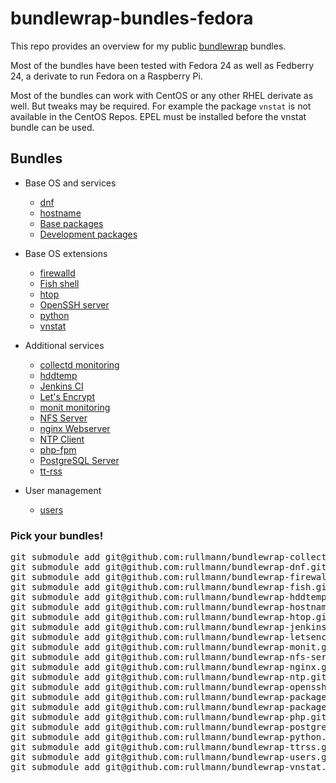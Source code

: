 # bundlewrap-bundles-fedora

This repo provides an overview for my public [bundlewrap](http://bundlewrap.org/) bundles.

Most of the bundles have been tested with Fedora 24 as well as Fedberry 24, a derivate to run Fedora on a Raspberry Pi.

Most of the bundles can work with CentOS or any other RHEL derivate as well.
But tweaks may be required. For example the package `vnstat` is not available in the CentOS Repos. EPEL must be installed before the vnstat bundle can be used.

## Bundles

* Base OS and services
  * [dnf](https://github.com/rullmann/bundlewrap-dnf)
  * [hostname](https://github.com/rullmann/bundlewrap-hostname)
  * [Base packages](https://github.com/rullmann/bundlewrap-packages-base)
  * [Development packages](https://github.com/rullmann/bundlewrap-packages-development)

* Base OS extensions
  * [firewalld](https://github.com/rullmann/bundlewrap-firewalld)
  * [Fish shell](https://github.com/rullmann/bundlewrap-fish)
  * [htop](https://github.com/rullmann/bundlewrap-htop)
  * [OpenSSH server](https://github.com/rullmann/bundlewrap-openssh)
  * [python](https://github.com/rullmann/bundlewrap-python)
  * [vnstat](https://github.com/rullmann/bundlewrap-vnstat)

* Additional services
  * [collectd monitoring](https://github.com/rullmann/bundlewrap-collectd)
  * [hddtemp](https://github.com/rullmann/bundlewrap-hddtemp)
  * [Jenkins CI](https://github.com/rullmann/bundlewrap-jenkins)
  * [Let's Encrypt](https://github.com/rullmann/bundlewrap-letsencrypt)
  * [monit monitoring](https://github.com/rullmann/bundlewrap-monit)
  * [NFS Server](https://github.com/rullmann/bundlewrap-nfs-server)
  * [nginx Webserver](https://github.com/rullmann/bundlewrap-nginx)
  * [NTP Client](https://github.com/rullmann/bundlewrap-ntp)
  * [php-fpm](https://github.com/rullmann/bundlewrap-php)
  * [PostgreSQL Server](https://github.com/rullmann/bundlewrap-postgresql)
  * [tt-rss](https://github.com/rullmann/bundlewrap-ttrss)

* User management
  * [users](https://github.com/rullmann/bundlewrap-users)

### Pick your bundles!

<pre>
git submodule add git@github.com:rullmann/bundlewrap-collectd.git bundles/collectd
git submodule add git@github.com:rullmann/bundlewrap-dnf.git bundles/dnf
git submodule add git@github.com:rullmann/bundlewrap-firewalld.git bundles/firewalld
git submodule add git@github.com:rullmann/bundlewrap-fish.git bundles/fish
git submodule add git@github.com:rullmann/bundlewrap-hddtemp.git bundles/hddtemp
git submodule add git@github.com:rullmann/bundlewrap-hostname.git bundles/hostname
git submodule add git@github.com:rullmann/bundlewrap-htop.git bundles/htop
git submodule add git@github.com:rullmann/bundlewrap-jenkins.git bundles/jenkins
git submodule add git@github.com:rullmann/bundlewrap-letsencrypt.git bundles/letsencrypt
git submodule add git@github.com:rullmann/bundlewrap-monit.git bundles/monit
git submodule add git@github.com:rullmann/bundlewrap-nfs-server.git bundles/nfs-server
git submodule add git@github.com:rullmann/bundlewrap-nginx.git bundles/nginx
git submodule add git@github.com:rullmann/bundlewrap-ntp.git bundles/ntp
git submodule add git@github.com:rullmann/bundlewrap-openssh.git bundles/openssh
git submodule add git@github.com:rullmann/bundlewrap-packages-base.git bundles/packages-base
git submodule add git@github.com:rullmann/bundlewrap-packages-development.git bundles/packages-development
git submodule add git@github.com:rullmann/bundlewrap-php.git bundles/php
git submodule add git@github.com:rullmann/bundlewrap-postgresql.git bundles/postgresql
git submodule add git@github.com:rullmann/bundlewrap-python.git bundles/python
git submodule add git@github.com:rullmann/bundlewrap-ttrss.git bundles/tt-rss
git submodule add git@github.com:rullmann/bundlewrap-users.git bundles/users
git submodule add git@github.com:rullmann/bundlewrap-vnstat.git bundles/vnstat
</pre>
